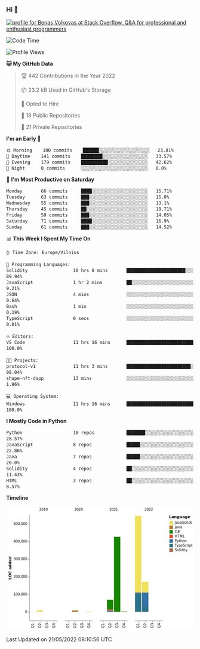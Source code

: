 ### Hi 👋
<a href="https://stackoverflow.com/users/14954249/benas-volkovas"><img src="https://stackoverflow.com/users/flair/14954249.png?theme=dark" width="208" height="58" alt="profile for Benas Volkovas at Stack Overflow, Q&amp;A for professional and enthusiast programmers" title="profile for Benas Volkovas at Stack Overflow, Q&amp;A for professional and enthusiast programmers"></a>

<!--START_SECTION:waka-->
![Code Time](http://img.shields.io/badge/Code%20Time-699%20hrs%2053%20mins-blue)

![Profile Views](http://img.shields.io/badge/Profile%20Views-0-blue)

**🐱 My GitHub Data** 

> 🏆 442 Contributions in the Year 2022
 > 
> 📦 23.2 kB Used in GitHub's Storage 
 > 
> 💼 Opted to Hire
 > 
> 📜 18 Public Repositories 
 > 
> 🔑 21 Private Repositories  
 > 
**I'm an Early 🐤** 

```text
🌞 Morning    100 commits    ██████░░░░░░░░░░░░░░░░░░░   23.81% 
🌆 Daytime    141 commits    ████████░░░░░░░░░░░░░░░░░   33.57% 
🌃 Evening    179 commits    ██████████░░░░░░░░░░░░░░░   42.62% 
🌙 Night      0 commits      ░░░░░░░░░░░░░░░░░░░░░░░░░   0.0%

```
📅 **I'm Most Productive on Saturday** 

```text
Monday       66 commits     ████░░░░░░░░░░░░░░░░░░░░░   15.71% 
Tuesday      63 commits     ███░░░░░░░░░░░░░░░░░░░░░░   15.0% 
Wednesday    55 commits     ███░░░░░░░░░░░░░░░░░░░░░░   13.1% 
Thursday     45 commits     ██░░░░░░░░░░░░░░░░░░░░░░░   10.71% 
Friday       59 commits     ███░░░░░░░░░░░░░░░░░░░░░░   14.05% 
Saturday     71 commits     ████░░░░░░░░░░░░░░░░░░░░░   16.9% 
Sunday       61 commits     ███░░░░░░░░░░░░░░░░░░░░░░   14.52%

```


📊 **This Week I Spent My Time On** 

```text
⌚︎ Time Zone: Europe/Vilnius

💬 Programming Languages: 
Solidity                 10 hrs 8 mins       ██████████████████████░░░   89.94% 
JavaScript               1 hr 2 mins         ██░░░░░░░░░░░░░░░░░░░░░░░   9.21% 
JSON                     4 mins              ░░░░░░░░░░░░░░░░░░░░░░░░░   0.64% 
Bash                     1 min               ░░░░░░░░░░░░░░░░░░░░░░░░░   0.19% 
TypeScript               0 secs              ░░░░░░░░░░░░░░░░░░░░░░░░░   0.01%

🔥 Editors: 
VS Code                  11 hrs 16 mins      █████████████████████████   100.0%

🐱‍💻 Projects: 
protocol-v1              11 hrs 3 mins       ████████████████████████░   98.04% 
shape-nft-dapp           13 mins             ░░░░░░░░░░░░░░░░░░░░░░░░░   1.96%

💻 Operating System: 
Windows                  11 hrs 16 mins      █████████████████████████   100.0%

```

**I Mostly Code in Python** 

```text
Python                   10 repos            ███████░░░░░░░░░░░░░░░░░░   28.57% 
JavaScript               8 repos             █████░░░░░░░░░░░░░░░░░░░░   22.86% 
Java                     7 repos             █████░░░░░░░░░░░░░░░░░░░░   20.0% 
Solidity                 4 repos             ██░░░░░░░░░░░░░░░░░░░░░░░   11.43% 
HTML                     3 repos             ██░░░░░░░░░░░░░░░░░░░░░░░   8.57%

```


**Timeline**

![Chart not found](https://raw.githubusercontent.com/BenasVolkovas/BenasVolkovas/main/charts/bar_graph.png) 


 Last Updated on 21/05/2022 08:10:56 UTC
<!--END_SECTION:waka-->
